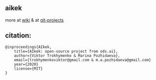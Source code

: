 ## aikek

more at [wiki](https://github.com/vtrokhymenko/AIkek/wiki) & at
[git-projects](https://github.com/vtrokhymenko/AIkek/projects)

## citation:

    @inproceedings{AIkek,
        title={AIkek: open-source project from ods.ai},
        author={Viktor Trokhymenko & Marina Pozhidaeva},
        email={trokhymenkoviktor@gmail.com & m.a.pozhidaeva@gmail.com}
        year={2020}
        license={MIT}
    }

